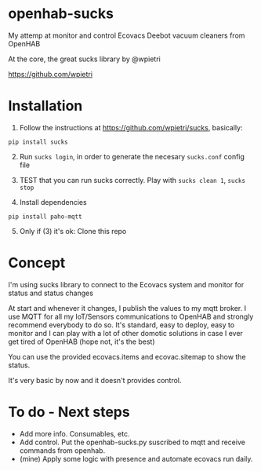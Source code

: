 # openhab-sucks

My attemp at monitor and control Ecovacs Deebot vacuum cleaners from OpenHAB

At the core, the great sucks library by @wpietri

https://github.com/wpietri

# Installation

1. Follow the instructions at https://github.com/wpietri/sucks, basically:

`pip install sucks`

2. Run ```sucks login```, in order to generate the necesary ```sucks.conf``` config file

3. TEST that you can run sucks correctly. Play with ```sucks clean 1```, ```sucks stop```

4. Install dependencies

```pip install paho-mqtt```

5. Only if (3) it's ok: Clone this repo

# Concept

I'm using sucks library to connect to the Ecovacs system and monitor for status and status changes

At start and whenever it changes, I publish the values to my mqtt broker. I use MQTT for all my IoT/Sensors communications to OpenHAB and strongly recommend everybody to do so. It's standard, easy to deploy, easy to monitor and I can play with a lot of other domotic solutions in case I ever get tired of OpenHAB (hope not, it's the best)

You can use the provided ecovacs.items and ecovac.sitemap to show the status.

It's very basic by now and it doesn't provides control.

# To do - Next steps

- Add more info. Consumables, etc.
- Add control. Put the openhab-sucks.py suscribed to mqtt and receive commands from openhab.
- (mine) Apply some logic with presence and automate ecovacs run daily.


